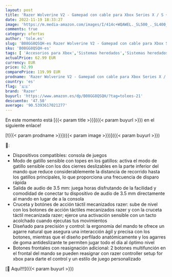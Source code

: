 ```yaml
---
layout: post
title: 'Razer Wolverine V2 - Gamepad con cable para Xbox Series X / S + Xbox One + PC  2 botones multifunción personalizables  botones de acción  pad direccional  Negro'
date: 2022-11-19 18:33:27
image: 'https://m.media-amazon.com/images/I/414c+WQAWEL._SL500_._SL400_.jpg'
comments: true
category: ofertas
author: 'tole.es'
slug: 'B08GG8QSQH-es Razer Wolverine V2 - Gamepad con cable para Xbox Series X...'
sku: 'B08GG8QSQH-es'
tags: [ 'Accesorios para Xbox','Sistemas heredados','Sistemas heredados de Xbox','Videojuegos','Xbox: Juegos, consolas y accesorios','razer','xbox','🇪🇸', ]
actualPrice: 62.99 EUR
currency: EUR
price: 62.99
comparePrice: 119.99 EUR
prodname: 'Razer Wolverine V2 - Gamepad con cable para Xbox Series X / S + Xbox One + PC  2 botones multifunción personalizables  botones de acción  pad direccional  Negro'
country: 'es'
flag: '🇪🇸'
brand: 'Razer'
buyurl: 'https://www.amazon.es/dp/B08GG8QSQH/?tag=tolees-21'
descuento: '47.50'
average: '90.5393617021277'
---
```


En este momento está [{{< param title >}}]({{< param buyurl >}}) en el siguiente enlace!

[![{{< param prodname >}}]({{< param image >}})]({{< param buyurl >}})

🔎:

- Dispositivos compatibles: consola de juegos
- Modo de gatillo sensible con topes en los gatillos: activa el modo de gatillo sensible con los dos cierres deslizables en la parte inferior del mando que reduce considerablemente la distancia de recorrido hasta los gatillos principales, lo que proporciona una frecuencia de disparo rápida
- Salida de audio de 3.5 mm: juega horas disfrutando de la facilidad y comodidad de conectar tu dispositivo de audio de 3.5 mm directamente al mando en lugar de a la consola
- Cruceta y botónes de acción táctil mecanizados razer: sube de nivel con los botones de acción táctiles mecanizados razer y con la cruceta táctil mecanizada razer; ejerce una activación sensible con un tacto acolchado cuando ejecutas tus movimientos
- Diseñado para precisión y control: la ergonomía del mando te ofrece un agarre natural que asegura una interacción ágil y precisa con los botones, mientras que el diseño perfilado anatómicamente y los agarres de goma antideslizante te permiten jugar todo el día al óptimo nivel
- Botones frontales con reasignación adicional: 2 botones multifunción en el frontal del mando se pueden reasignar con razer controller setup for xbox para darte el control y un estilo de juego personalizado

[🛒 Aquí!!!]({{< param buyurl >}})
